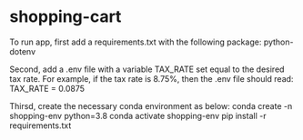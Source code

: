 # shopping-cart

To run app, first add a requirements.txt with the following package:
    python-dotenv

Second, add a .env file with a variable TAX_RATE set equal to the desired tax rate. For example, if the tax rate is 8.75%, then the .env file should read:
    TAX_RATE = 0.0875

Thirsd, create the necessary conda environment as below:
    conda create -n shopping-env python=3.8 
    conda activate shopping-env
    pip install -r requirements.txt

    